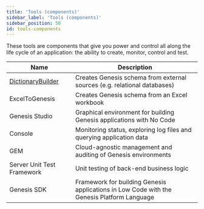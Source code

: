 ```yaml
---
title: 'Tools (components)'
sidebar_label: 'Tools (components)'
sidebar_position: 50
id: tools-components
---
```


These tools are components that give you power and control all along the life cycle of an application: the ability to create, monitor, control and test. 

| Name| Description|
|------------------------------------|--------------------|
| [DictionaryBuilder](https://internal-web/secure/platform-tooling/commands/#dictionarybuilder) |  Creates Genesis schema from external sources (e.g. relational databases)        | 
| ExcelToGenesis |  Creates Genesis schema from an Excel workbook        | 
| Genesis Studio | Graphical environment for building Genesis applications with No Code    |
| Console | Monitoring status, exploring log files and querying application data      |
| GEM | Cloud-agnostic management and auditing of Genesis environments |
| Server Unit Test Framework |  Unit testing of back-end business logic |
| Genesis SDK | Framework for building Genesis applications in Low Code with the Genesis Platform Language           | 
